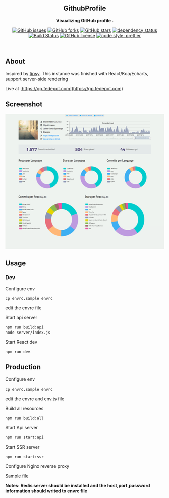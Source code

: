 <div align="center">

## GithubProfile

**Visualizing GitHub profile .**

[![GitHub issues](https://img.shields.io/github/issues/thundernet8/GithubProfile.svg)](https://github.com/thundernet8/GithubProfile/issues)
[![GitHub forks](https://img.shields.io/github/forks/thundernet8/GithubProfile.svg)](https://github.com/thundernet8/GithubProfile/network)
[![GitHub stars](https://img.shields.io/github/stars/thundernet8/GithubProfile.svg)](https://github.com/thundernet8/GithubProfile/stargazers)
[![dependency status](https://img.shields.io/david/thundernet8/GithubProfile.svg?maxAge=3600&style=flat)](https://david-dm.org/thundernet8/CustomTSLintRules)
[![Build Status](https://travis-ci.org/thundernet8/GithubProfile.svg?branch=master)](https://travis-ci.org/thundernet8/GithubProfile)
[![GitHub license](https://img.shields.io/github/license/thundernet8/GithubProfile.svg)](https://github.com/thundernet8/GithubProfile/blob/master/LICENSE)
[![code style: prettier](https://img.shields.io/badge/code_style-prettier-ff69b4.svg?style=flat-square)](https://github.com/prettier/prettier)

</div>

<br>

## About

Inspired by [tipsy](https://github.com/tipsy/github-profile-summary). This instance was finished with React/Koa/Echarts, support server-side rendering

Live at [https://gp.fedepot.com](https://gp.fedepot.com)

## Screenshot

![Screenshot](screenshot/screenshot.png)

## Usage

### Dev

Configure env

```shell
cp envrc.sample envrc
```

edit the envrc file

Start api server

```shell
npm run build:api
node server/index.js
```

Start React dev

```shell
npm run dev
```

## Production

Configure env

```shell
cp envrc.sample envrc
```

edit the envrc and env.ts file

Build all resources

```shell
npm run build:all
```

Start Api server

```shell
npm run start:api
```

Start SSR server

```shell
npm run start:ssr
```

Configure Nginx reverse proxy

[Sample file](nginx/nginx.conf)

**Notes: Redis server should be installed and the host,port,password information should writed to envrc file**
